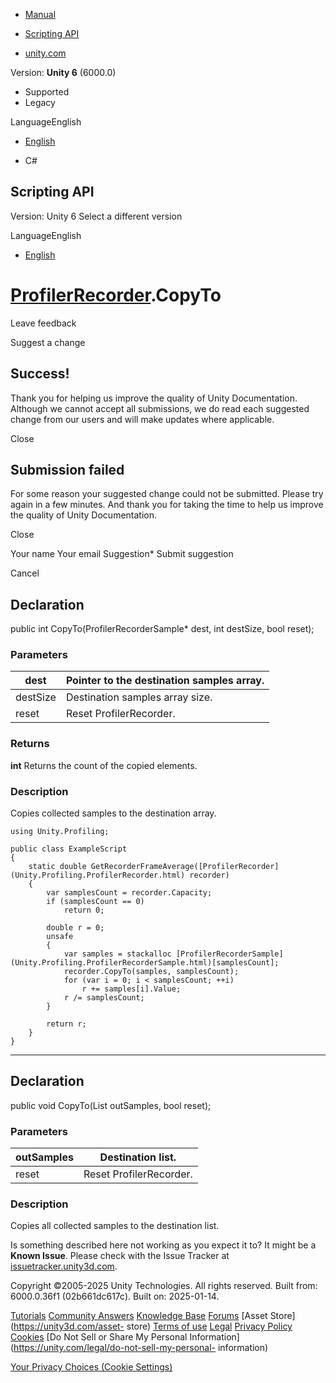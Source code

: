 [ ]()

  * [Manual](../Manual/index.html)
  * [Scripting API](../ScriptReference/index.html)

  * [unity.com](https://unity.com/)

Version: **Unity 6** (6000.0)

  * Supported
  * Legacy

LanguageEnglish

  * [English]()

  * C#

[ ](https://docs.unity3d.com)

## Scripting API

Version: Unity 6 Select a different version

LanguageEnglish

  * [English]()

#  [ProfilerRecorder](Unity.Profiling.ProfilerRecorder.html).CopyTo

Leave feedback

Suggest a change

## Success!

Thank you for helping us improve the quality of Unity Documentation. Although
we cannot accept all submissions, we do read each suggested change from our
users and will make updates where applicable.

Close

## Submission failed

For some reason your suggested change could not be submitted. Please <a>try
again</a> in a few minutes. And thank you for taking the time to help us
improve the quality of Unity Documentation.

Close

Your name Your email Suggestion* Submit suggestion

Cancel

[ ]()

## Declaration

public int CopyTo(ProfilerRecorderSample* dest, int destSize, bool reset);

### Parameters

dest | Pointer to the destination samples array.  
---|---  
destSize | Destination samples array size.  
reset | Reset ProfilerRecorder.  
  
### Returns

**int** Returns the count of the copied elements.

### Description

Copies collected samples to the destination array.

    
    
    using Unity.Profiling;  
      
    public class ExampleScript
    {
        static double GetRecorderFrameAverage([ProfilerRecorder](Unity.Profiling.ProfilerRecorder.html) recorder)
        {
            var samplesCount = recorder.Capacity;
            if (samplesCount == 0)
                return 0;  
      
            double r = 0;
            unsafe
            {
                var samples = stackalloc [ProfilerRecorderSample](Unity.Profiling.ProfilerRecorderSample.html)[samplesCount];
                recorder.CopyTo(samples, samplesCount);
                for (var i = 0; i < samplesCount; ++i)
                    r += samples[i].Value;
                r /= samplesCount;
            }  
      
            return r;
        }
    }
    

* * *

## Declaration

public void CopyTo(List<ProfilerRecorderSample> outSamples, bool reset);

### Parameters

outSamples | Destination list.  
---|---  
reset | Reset ProfilerRecorder.  
  
### Description

Copies all collected samples to the destination list.

Is something described here not working as you expect it to? It might be a
**Known Issue**. Please check with the Issue Tracker at
[issuetracker.unity3d.com](https://issuetracker.unity3d.com).

Copyright ©2005-2025 Unity Technologies. All rights reserved. Built from:
6000.0.36f1 (02b661dc617c). Built on: 2025-01-14.

[Tutorials](https://unity3d.com/learn) [Community
Answers](https://answers.unity3d.com) [Knowledge
Base](https://support.unity3d.com/hc/en-us)
[Forums](https://forum.unity3d.com) [Asset Store](https://unity3d.com/asset-
store) [Terms of use](https://docs.unity3d.com/Manual/TermsOfUse.html)
[Legal](https://unity.com/legal) [Privacy
Policy](https://unity.com/legal/privacy-policy)
[Cookies](https://unity.com/legal/cookie-policy) [Do Not Sell or Share My
Personal Information](https://unity.com/legal/do-not-sell-my-personal-
information)

[Your Privacy Choices (Cookie Settings)](javascript:void\(0\);)

